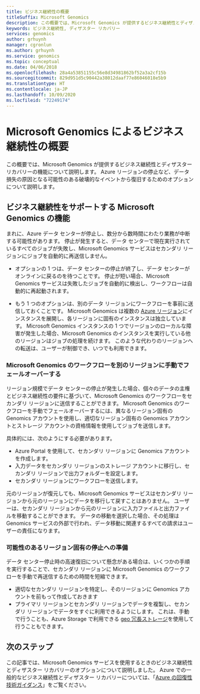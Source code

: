 ```yaml
---
title: ビジネス継続性の概要
titleSuffix: Microsoft Genomics
description: この概要では、Microsoft Genomics が提供するビジネス継続性とディザスター リカバリーの機能について説明します。
keywords: ビジネス継続性, ディザスター リカバリー
services: genomics
author: grhuynh
manager: cgronlun
ms.author: grhuynh
ms.service: genomics
ms.topic: conceptual
ms.date: 04/06/2018
ms.openlocfilehash: 28a4a53851155c56e8d34981862bf52a3a2cf15b
ms.sourcegitcommit: 829d951d5c90442a38012daaf77e86046018e5b9
ms.translationtype: HT
ms.contentlocale: ja-JP
ms.lasthandoff: 10/09/2020
ms.locfileid: "72249174"
---
```

# <a name="overview-of-business-continuity-with-microsoft-genomics"></a>Microsoft Genomics によるビジネス継続性の概要
この概要では、Microsoft Genomics が提供するビジネス継続性とディザスター リカバリーの機能について説明します。 Azure リージョンの停止など、データ損失の原因となる可能性のある破壊的なイベントから復旧するためのオプションについて説明します。 


## <a name="microsoft-genomics-features-that-support-business-continuity"></a>ビジネス継続性をサポートする Microsoft Genomics の機能 
まれに、Azure データ センターが停止し、数分から数時間にわたり業務が中断する可能性があります。 停止が発生すると、データ センターで現在実行されているすべてのジョブが失敗し、Microsoft Genomics サービスはセカンダリ リージョンにジョブを自動的に再送信しません。 

* オプションの 1 つは、データ センターの停止が終了し、データ センターがオンラインに戻るのを待つことです。 停止が短い場合、Microsoft Genomics サービスは失敗したジョブを自動的に検出し、ワークフローは自動的に再起動されます。

* もう 1 つのオプションは、別のデータ リージョンにワークフローを事前に送信しておくことです。 Microsoft Genomics は複数の [Azure リージョン](https://azure.microsoft.com/regions/services/)にインスタンスを展開し、各リージョンに固有のインスタンスは独立しています。 Microsoft Genomics インスタンスの 1 つでリージョンのローカルな障害が発生した場合、Microsoft Genomics のインスタンスを実行している他のリージョンはジョブの処理を続けます。 このような代わりのリージョンへの転送は、ユーザーが制御でき、いつでも利用できます。


### <a name="manually-failover-microsoft-genomics-workflows-to-another-region"></a>Microsoft Genomics のワークフローを別のリージョンに手動でフェールオーバーする
リージョン規模でデータ センターの停止が発生した場合、個々のデータの主権とビジネス継続性の要件に基づいて、Microsoft Genomics のワークフローをセカンダリ リージョンに送信することができます。 Microsoft Genomics のワークフローを手動でフェールオーバーするには、異なるリージョン固有の Genomics アカウントを使用し、適切なリージョン固有の Genomics アカウントとストレージ アカウントの資格情報を使用してジョブを送信します。

具体的には、次のようにする必要があります。
* Azure Portal を使用して、セカンダリ リージョンに Genomics アカウントを作成します。 
* 入力データをセカンダリ リージョンのストレージ アカウントに移行し、セカンダリ リージョンで出力フォルダーを設定します。
* セカンダリ リージョンにワークフローを送信します。

元のリージョンが復元しても、Microsoft Genomics サービスはセカンダリ リージョンから元のリージョンにデータを移行して戻すことはありません。 ユーザーは、セカンダリ リージョンから元のリージョンに入力ファイルと出力ファイルを移動することができます。  データの移動を選択した場合、その処理は Genomics サービスの外部で行われ、データ移動に関連するすべての請求はユーザーの責任になります。 

### <a name="preparing-for-a-possible-region-specific-outage"></a>可能性のあるリージョン固有の停止への準備
データ センター停止時の高速復旧について懸念がある場合は、いくつかの手順を実行することで、セカンダリ リージョンに Microsoft Genomics のワークフローを手動で再送信するための時間を短縮できます。

* 適切なセカンダリ リージョンを特定し、そのリージョンに Genomics アカウントを前もって作成しておきます
* プライマリ リージョンとセカンダリ リージョンでデータを複製し、セカンダリ リージョンでデータをすぐに利用できるようにします。 これは、手動で行うことも、Azure Storage で利用できる [geo 冗長ストレージ](https://docs.microsoft.com/azure/storage/common/storage-redundancy)を使用して行うこともできます。 

## <a name="next-steps"></a>次のステップ
この記事では、Microsoft Genomics サービスを使用するときのビジネス継続性とディザスター リカバリーのオプションについて説明しました。 Azure での一般的なビジネス継続性とディザスター リカバリーについては、「[Azure の回復性技術ガイダンス](https://docs.microsoft.com/azure/architecture/resiliency/recovery-loss-azure-region)」をご覧ください。 